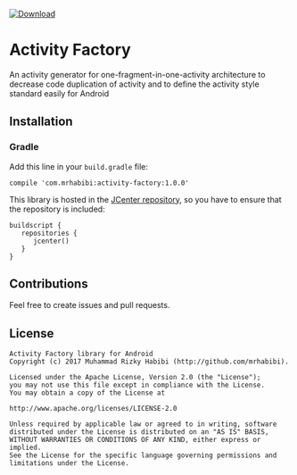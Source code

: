 [ ![Download](https://api.bintray.com/packages/mrhabibi/maven/activity-factory/images/download.svg?version=1.0.0) ](https://bintray.com/mrhabibi/maven/activity-factory/1.0.0/link)
# Activity Factory
An activity generator for one-fragment-in-one-activity architecture to decrease code duplication of activity and to define the activity style standard easily for Android

## Installation

### Gradle

Add this line in your `build.gradle` file:

```
compile 'com.mrhabibi:activity-factory:1.0.0'
```

This library is hosted in the [JCenter repository](https://bintray.com/mrhabibi/maven), so you have to ensure that the repository is included:

```
buildscript {
   repositories {
      jcenter()
   }
}
```

## Contributions

Feel free to create issues and pull requests.

## License

```
Activity Factory library for Android
Copyright (c) 2017 Muhammad Rizky Habibi (http://github.com/mrhabibi).

Licensed under the Apache License, Version 2.0 (the "License");
you may not use this file except in compliance with the License.
You may obtain a copy of the License at

http://www.apache.org/licenses/LICENSE-2.0

Unless required by applicable law or agreed to in writing, software
distributed under the License is distributed on an "AS IS" BASIS,
WITHOUT WARRANTIES OR CONDITIONS OF ANY KIND, either express or implied.
See the License for the specific language governing permissions and
limitations under the License.
```